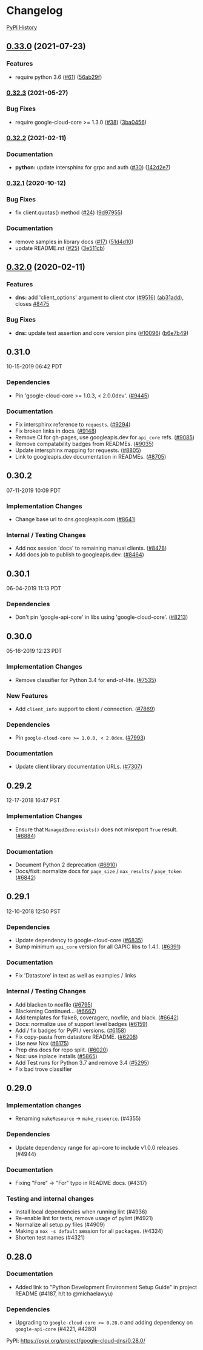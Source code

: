 # Changelog

[PyPI History][1]

[1]: https://pypi.org/project/google-cloud-dns/#history

## [0.33.0](https://www.github.com/googleapis/python-dns/compare/v0.32.3...v0.33.0) (2021-07-23)


### Features

* require python 3.6 ([#61](https://www.github.com/googleapis/python-dns/issues/61)) ([56ab29f](https://www.github.com/googleapis/python-dns/commit/56ab29f35e0fda4f290f7cf2697466928080bd2f))

### [0.32.3](https://www.github.com/googleapis/python-dns/compare/v0.32.2...v0.32.3) (2021-05-27)


### Bug Fixes

* require google-cloud-core >= 1.3.0 ([#38](https://www.github.com/googleapis/python-dns/issues/38)) ([3ba0456](https://www.github.com/googleapis/python-dns/commit/3ba0456e6df34845c8d601d6d359eed98bfc17cf))

### [0.32.2](https://www.github.com/googleapis/python-dns/compare/v0.32.1...v0.32.2) (2021-02-11)


### Documentation

* **python:** update intersphinx for grpc and auth ([#30](https://www.github.com/googleapis/python-dns/issues/30)) ([142d2e7](https://www.github.com/googleapis/python-dns/commit/142d2e777ccaf857d5455c4640f6d0502fad89e0))

### [0.32.1](https://www.github.com/googleapis/python-dns/compare/v0.32.0...v0.32.1) (2020-10-12)


### Bug Fixes

* fix client.quotas() method ([#24](https://www.github.com/googleapis/python-dns/issues/24)) ([9d97955](https://www.github.com/googleapis/python-dns/commit/9d979552512c633366e5ff34d155b5550ec7f6f3))


### Documentation

* remove samples in library docs ([#17](https://www.github.com/googleapis/python-dns/issues/17)) ([51d4d10](https://www.github.com/googleapis/python-dns/commit/51d4d10884d3e13bb9051114537a1a6eddab0086))
* update README.rst ([#25](https://www.github.com/googleapis/python-dns/issues/25)) ([3e511cb](https://www.github.com/googleapis/python-dns/commit/3e511cb0b4c6496d310365aeb326cf720a8d5609))

## [0.32.0](https://www.github.com/googleapis/python-dns/compare/v0.31.0...v0.32.0) (2020-02-11)


### Features

* **dns:** add 'client_options' argument to client ctor ([#9516](https://www.github.com/googleapis/python-dns/issues/9516)) ([ab31add](https://www.github.com/googleapis/python-dns/commit/ab31add5be9c49d441e0b5cdf48c5fb3cfc6fc19)), closes [#8475](https://www.github.com/googleapis/python-dns/issues/8475)


### Bug Fixes

* **dns:** update test assertion and core version pins ([#10096](https://www.github.com/googleapis/python-dns/issues/10096)) ([b6e7b49](https://www.github.com/googleapis/python-dns/commit/b6e7b49d1a5d30362eddec48b7e5f800c26bc59c))

## 0.31.0

10-15-2019 06:42 PDT


### Dependencies
- Pin 'google-cloud-core >= 1.0.3, < 2.0.0dev'. ([#9445](https://github.com/googleapis/google-cloud-python/pull/9445))

### Documentation
- Fix intersphinx reference to `requests`. ([#9294](https://github.com/googleapis/google-cloud-python/pull/9294))
- Fix broken links in docs. ([#9148](https://github.com/googleapis/google-cloud-python/pull/9148))
- Remove CI for gh-pages, use googleapis.dev for `api_core` refs. ([#9085](https://github.com/googleapis/google-cloud-python/pull/9085))
- Remove compatability badges from READMEs. ([#9035](https://github.com/googleapis/google-cloud-python/pull/9035))
- Update intersphinx mapping for requests. ([#8805](https://github.com/googleapis/google-cloud-python/pull/8805))
- Link to googleapis.dev documentation in READMEs. ([#8705](https://github.com/googleapis/google-cloud-python/pull/8705))

## 0.30.2

07-11-2019 10:09 PDT

### Implementation Changes
- Change base url to dns.googleapis.com ([#8641](https://github.com/googleapis/google-cloud-python/pull/8641))

### Internal / Testing Changes
- Add nox session 'docs' to remaining manual clients. ([#8478](https://github.com/googleapis/google-cloud-python/pull/8478))
- Add docs job to publish to googleapis.dev. ([#8464](https://github.com/googleapis/google-cloud-python/pull/8464))

## 0.30.1

06-04-2019 11:13 PDT


### Dependencies
- Don't pin 'google-api-core' in libs using 'google-cloud-core'. ([#8213](https://github.com/googleapis/google-cloud-python/pull/8213))

## 0.30.0

05-16-2019 12:23 PDT


### Implementation Changes
- Remove classifier for Python 3.4 for end-of-life. ([#7535](https://github.com/googleapis/google-cloud-python/pull/7535))

### New Features
- Add `client_info` support to client / connection. ([#7869](https://github.com/googleapis/google-cloud-python/pull/7869))

### Dependencies
- Pin `google-cloud-core >= 1.0.0, < 2.0dev`. ([#7993](https://github.com/googleapis/google-cloud-python/pull/7993))

### Documentation
- Update client library documentation URLs. ([#7307](https://github.com/googleapis/google-cloud-python/pull/7307))

## 0.29.2

12-17-2018 16:47 PST


### Implementation Changes
- Ensure that `ManagedZone:exists()` does not misreport `True` result. ([#6884](https://github.com/googleapis/google-cloud-python/pull/6884))

### Documentation
- Document Python 2 deprecation ([#6910](https://github.com/googleapis/google-cloud-python/pull/6910))
- Docs/fixit: normalize docs for `page_size` / `max_results` / `page_token` ([#6842](https://github.com/googleapis/google-cloud-python/pull/6842))

## 0.29.1

12-10-2018 12:50 PST


### Dependencies
- Update dependency to google-cloud-core ([#6835](https://github.com/googleapis/google-cloud-python/pull/6835))
- Bump minimum `api_core` version for all GAPIC libs to 1.4.1. ([#6391](https://github.com/googleapis/google-cloud-python/pull/6391))

### Documentation
- Fix 'Datastore' in text as well as examples / links

### Internal / Testing Changes
- Add blacken to noxfile ([#6795](https://github.com/googleapis/google-cloud-python/pull/6795))
- Blackening Continued... ([#6667](https://github.com/googleapis/google-cloud-python/pull/6667))
- Add templates for flake8, coveragerc, noxfile, and black. ([#6642](https://github.com/googleapis/google-cloud-python/pull/6642))
- Docs: normalize use of support level badges ([#6159](https://github.com/googleapis/google-cloud-python/pull/6159))
- Add / fix badges for PyPI / versions. ([#6158](https://github.com/googleapis/google-cloud-python/pull/6158))
- Fix copy-pasta from datastore README. ([#6208](https://github.com/googleapis/google-cloud-python/pull/6208))
- Use new Nox ([#6175](https://github.com/googleapis/google-cloud-python/pull/6175))
- Prep dns docs for repo split. ([#6020](https://github.com/googleapis/google-cloud-python/pull/6020))
- Nox: use inplace installs ([#5865](https://github.com/googleapis/google-cloud-python/pull/5865))
- Add Test runs for Python 3.7 and remove 3.4 ([#5295](https://github.com/googleapis/google-cloud-python/pull/5295))
- Fix bad trove classifier

## 0.29.0

### Implementation changes

- Renaming `makeResource` -> `make_resource`. (#4355)

### Dependencies

- Update dependency range for api-core to include v1.0.0 releases (#4944)

### Documentation

- Fixing "Fore" -> "For" typo in README docs. (#4317)

### Testing and internal changes

- Install local dependencies when running lint (#4936)
- Re-enable lint for tests, remove usage of pylint (#4921)
- Normalize all setup.py files (#4909)
- Making a `nox -s default` session for all packages. (#4324)
- Shorten test names (#4321)

## 0.28.0

### Documentation

- Added link to "Python Development Environment Setup Guide" in
  project README (#4187, h/t to @michaelawyu)

### Dependencies

- Upgrading to `google-cloud-core >= 0.28.0` and adding dependency
  on `google-api-core` (#4221, #4280)

PyPI: https://pypi.org/project/google-cloud-dns/0.28.0/

